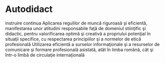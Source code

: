 Autodidact
==========

instruire continua
Aplicarea regulilor de muncă riguroasă şi eficientă, manifestarea unor atitudini responsabile faţă de domeniul stiinţific şi didactic, pentru valorificarea optimă şi creativă a propriului potenţial în situaţii specifice, cu respectarea principiilor şi a normelor de etică profesională
Utilizarea eficientă a surselor informaţionale şi a resurselor de comunicare şi formare profesională asistată, atât în limba română, cât şi într-o limbă de circulaţie internaţională

